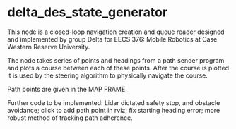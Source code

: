# delta_des_state_generator

This node is a closed-loop navigation creation and queue reader designed and implemented by group Delta for EECS 376: Mobile Robotics at Case Western Reserve University. 

The node takes series of points and headings from a path sender program and plots a course between each of these points. After the course is plotted it is used by the steering algorithm to physically navigate the course.

Path points are given in the MAP FRAME.

Further code to be implemented: Lidar dictated safety stop, and obstacle avoidance; click to add path point in rviz; fix starting heading error; more robust method of tracking path adherence.


    
